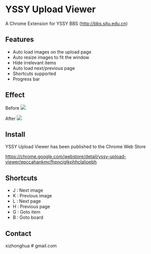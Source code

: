 YSSY Upload Viewer
==================
A Chrome Extension for YSSY BBS (http://bbs.sjtu.edu.cn)

Features
--------

*   Auto load images on the upload page
*   Auto resize images to fit the window
*   Hide irrelevant items
*	Auto load next/previous page
*	Shortcuts supported
*	Progress bar

Effect
------
Before
![](https://raw2.github.com/xizhonghua/yssyuploaderviewer/master/store/before.png)

After
![](https://raw2.github.com/xizhonghua/yssyuploaderviewer/master/store/after.png)



Install
-------
YSSY Upload Viewer has been published to the Chrome Web Store

https://chrome.google.com/webstore/detail/yssy-upload-viewer/epccahankmcfhpnciglkphhclalioebh

Shortcuts
---------
*   J : Next image
*   K : Previous image
*   L : Next page
*   H : Previous page
*   G : Goto item
*   B : Goto board

Contact
-------
xizhonghua # gmail.com